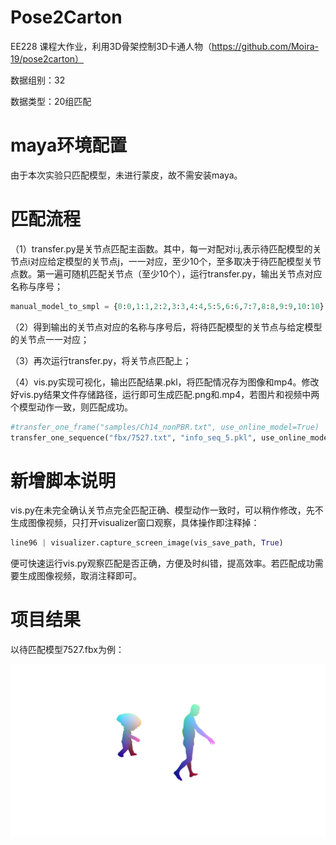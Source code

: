 # Pose2Carton

EE228 课程大作业，利用3D骨架控制3D卡通人物（https://github.com/Moira-19/pose2carton）

数据组别：32

数据类型：20组匹配


# maya环境配置

由于本次实验只匹配模型，未进行蒙皮，故不需安装maya。


# 匹配流程

（1）transfer.py是关节点匹配主函数。其中，每一对配对i:j,表示待匹配模型的关节点i对应给定模型的关节点j，一一对应，至少10个，至多取决于待匹配模型关节点数。第一遍可随机匹配关节点（至少10个），运行transfer.py，输出关节点对应名称与序号；

```python
manual_model_to_smpl = {0:0,1:1,2:2,3:3,4:4,5:5,6:6,7:7,8:8,9:9,10:10}
```

（2）得到输出的关节点对应的名称与序号后，将待匹配模型的关节点与给定模型的关节点一一对应；

（3）再次运行transfer.py，将关节点匹配上；

（4）vis.py实现可视化，输出匹配结果.pkl，将匹配情况存为图像和mp4。修改好vis.py结果文件存储路径，运行即可生成匹配.png和.mp4，若图片和视频中两个模型动作一致，则匹配成功。

```python
#transfer_one_frame("samples/Ch14_nonPBR.txt", use_online_model=True)
transfer_one_sequence("fbx/7527.txt", "info_seq_5.pkl", use_online_model=False)
```


# 新增脚本说明

vis.py在未完全确认关节点完全匹配正确、模型动作一致时，可以稍作修改，先不生成图像视频，只打开visualizer窗口观察，具体操作即注释掉：

```python
line96 | visualizer.capture_screen_image(vis_save_path, True)
```

便可快速运行vis.py观察匹配是否正确，方便及时纠错，提高效率。若匹配成功需要生成图像视频，取消注释即可。



# 项目结果

以待匹配模型7527.fbx为例：

![image](../img/80.png)


